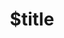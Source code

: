 ---
title: $title
linktitle: $linktitle
second_title: Aspose.Words for .NET API Reference
description: $description in C#.
type: docs
weight: $weight
url: /net/$ref/
---